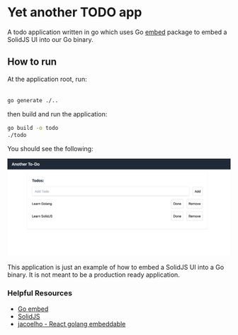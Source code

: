 # Yet another TODO app

A todo application written in go which uses Go [embed](https://golang.org/pkg/embed/) package to embed a SolidJS UI into our Go binary.

## How to run

At the application root, run:
```bash

go generate ./..
```
then build and run the application:
```bash
go build -o todo
./todo
```
You should see the following:
<p>
<img src="frontend/src/assets/todo.png" />
</p>

This application is just an example of how to embed a SolidJS UI into a Go binary. It is not meant to be a production ready application.

### Helpful Resources
- [Go embed](https://golang.org/pkg/embed/)
- [SolidJS](https://www.solidjs.com/)
- [jacoelho - React golang embeddable](https://github.com/jacoelho/sample-go-react)
